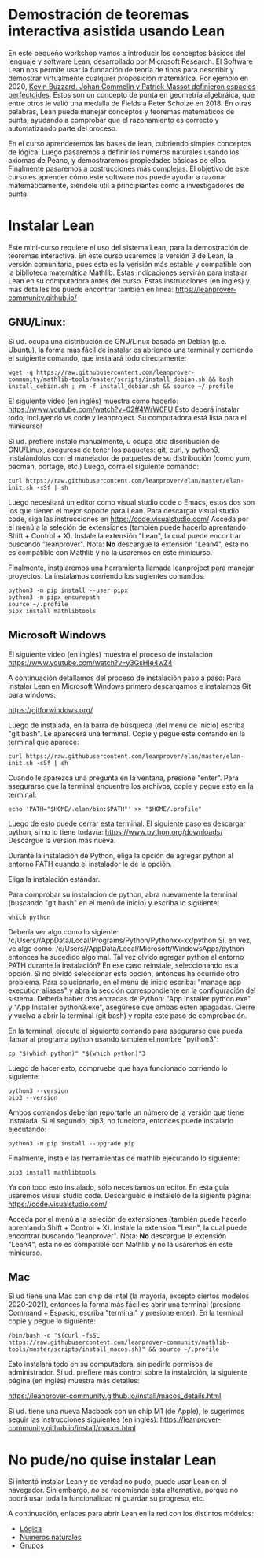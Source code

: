# Demostración de teoremas interactiva asistida usando Lean

En este pequeño workshop vamos a introducir los conceptos básicos del lenguaje y software Lean, desarrollado por Microsoft Research.
El Software Lean nos permite usar la fundación de teoría de tipos para describir y demostrar virtualmente cualquier proposición matemática.
Por ejemplo en 2020, [Kevin Buzzard, Johan Commelin y Patrick Massot definieron espacios perfectoides](https://leanprover-community.github.io/lean-perfectoid-spaces/).
Estos son un concepto de punta en geometría algebráica, que entre otros le valió una medalla de Fields a Peter Scholze en 2018.
En otras palabras, Lean puede manejar conceptos y teoremas matemáticos de punta, ayudando a comprobar que el razonamiento es correcto y automatizando parte del proceso.

En el curso aprenderemos las bases de lean, cubriendo simples conceptos de lógica.
Luego pasaremos a definir los números naturales usando los axiomas de Peano, y demostraremos propiedades básicas de ellos.
Finalmente pasaremos a costrucciones más complejas.
El objetivo de este curso es aprender cómo este software nos puede ayudar a razonar matemáticamente, siéndole útil a principiantes como a investigadores de punta.

# Instalar Lean

Este mini-curso requiere el uso del sistema Lean, para la demostración de teoremas interactiva. 
En este curso usaremos la versión 3 de Lean, la versión comunitaria, pues esta es la verisión más estable y compatible con la biblioteca matemática Mathlib.
Estas indicaciones servirán para instalar Lean en su computadora antes del curso.
Estas instrucciones (en inglés) y más detalles los puede encontrar también en línea: <https://leanprover-community.github.io/>


## GNU/Linux:

Si ud. ocupa una distribución de GNU/Linux basada en Debian (p.e. Ubuntu), la forma más fácil de instalar es abriendo una terminal y corriendo el suigiente comando, que instalará todo directamente:

    wget -q https://raw.githubusercontent.com/leanprover-community/mathlib-tools/master/scripts/install_debian.sh && bash install_debian.sh ; rm -f install_debian.sh && source ~/.profile

El siguiente video (en inglés) muestra como hacerlo: <https://www.youtube.com/watch?v=02ff4WrW0FU>
Esto deberá instalar todo, incluyendo vs code y leanproject. Su computadora está lista para el minicurso!

Si ud. prefiere instalo manualmente, u ocupa otra discribución de GNU/Linux, asegurese de tener los paquetes: git, curl, y python3, instalándolos con el manejador de paquetes de su distribución (como yum, pacman, portage, etc.)
Luego, corra el siguiente comando:

    curl https://raw.githubusercontent.com/leanprover/elan/master/elan-init.sh -sSf | sh

Luego necesitará un editor como visual studio code o Emacs, estos dos son los que tienen el mejor soporte para Lean.
Para descargar visual studio code, siga las instrucciones en <https://code.visualstudio.com/>
Acceda por el menú a la seleción de extensiones (también puede hacerlo aprentando Shift + Control + X).
Instale la extensión "Lean", la cual puede encontrar buscando "leanprover". Nota: **No** descargue la extensión "Lean4", esta no es compatible con Mathlib y no la usaremos en este minicurso.

Finalmente, instalaremos una herramienta llamada leanproject para manejar proyectos. La instalamos corriendo los sugientes comandos.

    python3 -m pip install --user pipx
    python3 -m pipx ensurepath
    source ~/.profile
    pipx install mathlibtools



## Microsoft Windows

El siguiente video (en inglés) muestra el proceso de instalación <https://www.youtube.com/watch?v=y3GsHIe4wZ4>

A continuación detallamos del proceso de instalación paso a paso:
Para instalar Lean en Microsoft Windows primero descargamos e instalamos Git para windows:

<https://gitforwindows.org/>

Luego de instalada, en la barra de búsqueda (del menú de inicio) escriba "git bash". Le aparecerá una terminal. Copie y pegue este comando en la terminal que aparece:

    curl https://raw.githubusercontent.com/leanprover/elan/master/elan-init.sh -sSf | sh

Cuando le aparezca una pregunta en la ventana, presione "enter". Para asegurarse que la terminal encuentre los archivos, copie y pegue esto en la terminal:

    echo 'PATH="$HOME/.elan/bin:$PATH"' >> "$HOME/.profile"

Luego de esto puede cerrar esta terminal. El siguiente paso es descargar python, si no lo tiene todavía: <https://www.python.org/downloads/>
Descargue la versión más nueva.

Durante la instalación de Python, eliga la opción de agregar python al entorno PATH cuando el instalador le de la opción.

Eliga la instalación estándar.

Para comprobar su instalación de python, abra nuevamente la terminal (buscando "git bash" en el menú de inicio) y escriba lo siguiente:

    which python

Debería ver algo como lo sigiente: /c/Users/<user>/AppData/Local/Programs/Python/Pythonxx-xx/python
Si, en vez, ve algo como:  /c/Users/<user>/AppData/Local/Microsoft/WindowsApps/python entonces ha sucedido algo mal. Tal vez olvido agregar python al entorno PATH durante la instalación? En ese caso reinstale, seleccionando esta opción.
Si no olvidó seleccionar esta opción, entonces ha ocurrido otro problema. Para solucionarlo, en el menú de inicio escriba: "manage app execution aliases" y abra la sección correspondiente en la configuración del sistema. 
Debería haber dos entradas de Python: "App Installer python.exe" y "App Installer python3.exe", asegúrese que ambas esten apagadas. Cierre y vuelva a abrir la terminal (git bash) y repita este paso de comprobación.

En la terminal, ejecute el siguiente comando para asegurarse que pueda llamar al programa python usando también el nombre "python3":

    cp "$(which python)" "$(which python)"3

Luego de hacer esto, compruebe que haya funcionado corriendo lo siguiente:

    python3 --version
    pip3 --version

Ambos comandos deberían reportarle un número de la versión que tiene instalada. Si el segundo, pip3, no funciona, entonces puede instalarlo ejecutando:

    python3 -m pip install --upgrade pip

Finalmente, instale las herramientas de mathlib ejecutando lo siguiente:

    pip3 install mathlibtools

Ya con todo esto instalado, sólo necesitamos un editor. En esta guía usaremos visual studio code. Descarguélo e instálelo de la sigiente página: <https://code.visualstudio.com/> 

Acceda por el menú a la seleción de extensiones (también puede hacerlo aprentando Shift + Control + X).
Instale la extensión "Lean", la cual puede encontrar buscando "leanprover". Nota: **No** descargue la extensión "Lean4", esta no es compatible con Mathlib y no la usaremos en este minicurso.



## Mac

Si ud tiene una Mac con chip de intel (la mayoría, excepto ciertos modelos 2020-2021), entonces la forma más fácil es abrir una terminal (presione Command + Espacio, escriba "terminal" y presione enter). En la terminal copie y pegue lo siguiente:

    /bin/bash -c "$(curl -fsSL https://raw.githubusercontent.com/leanprover-community/mathlib-tools/master/scripts/install_macos.sh)" && source ~/.profile

Esto instalará todo en su computadora, sin pedirle permisos de administrador. Si ud. prefiere más control sobre la instalación, la siguiente página (en inglés) muestra más detalles:

<https://leanprover-community.github.io/install/macos_details.html>

Si ud. tiene una nueva Macbook con un chip M1 (de Apple), le sugerimos seguir las instrucciones siguientes (en inglés):  <https://leanprover-community.github.io/install/macos.html>

# No pude/no quise instalar Lean

Si intentó instalar Lean y de verdad no pudo, puede usar Lean en el navegador. Sin embargo, *no* se recomienda esta alternativa, porque no podrá usar toda la funcionalidad ni guardar su progreso, etc.

A continuación, enlaces para abrir Lean en la red con los distintos módulos:
 - [Lógica](https://leanprover-community.github.io/lean-web-editor/#url=https%3A%2F%2Fraw.githubusercontent.com%2Fgoens%2Fsmf-ues-2022%2Fmaster%2Fsrc%2Flogica.lean)
 - [Numeros naturales](https://leanprover-community.github.io/lean-web-editor/#url=https%3A%2F%2Fraw.githubusercontent.com%2Fgoens%2Fsmf-ues-2022%2Fmaster%2Fsrc%2Fnumeros_naturales.lean)
 - [Grupos](https://leanprover-community.github.io/lean-web-editor/#url=https%3A%2F%2Fraw.githubusercontent.com%2Fgoens%2Fsmf-ues-2022%2Fmaster%2Fsrc%2Fgrupos.lean)
